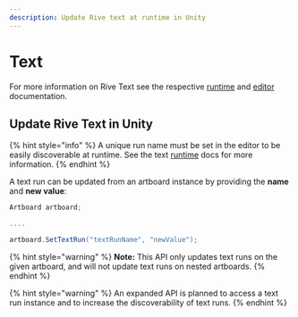 ```yaml
---
description: Update Rive text at runtime in Unity
---
```


# Text

For more information on Rive Text see the respective [runtime](../../runtimes/text.md) and [editor](../../editor/text/) documentation.

## Update Rive Text in Unity

{% hint style="info" %}
A unique run name must be set in the editor to be easily discoverable at runtime. See the text [runtime](../../runtimes/text.md) docs for more information.
{% endhint %}

A text run can be updated from an artboard instance by providing the **name** and **new value**:

```csharp
Artboard artboard;

....

artboard.SetTextRun("textRunName", "newValue");
```

{% hint style="warning" %}
**Note:** This API only updates text runs on the given artboard, and will not update text runs on nested artboards.
{% endhint %}

{% hint style="warning" %}
An expanded API is planned to access a text run instance and to increase the discoverability of text runs.
{% endhint %}

